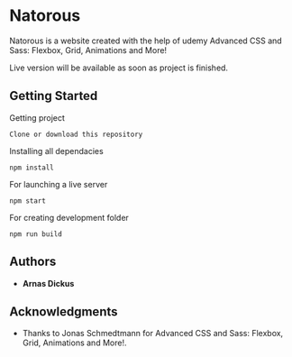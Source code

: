 # Natorous

Natorous is a website created with the help of udemy Advanced CSS and Sass: Flexbox, Grid, Animations and More!

Live version will be available as soon as project is finished.

## Getting Started
Getting project
```
Clone or download this repository
```
Installing all dependacies
```
npm install
```
For launching a live server
```
npm start
```
For creating development folder
```
npm run build
```


## Authors

* **Arnas Dickus**

## Acknowledgments

* Thanks to Jonas Schmedtmann for Advanced CSS and Sass: Flexbox, Grid, Animations and More!.
